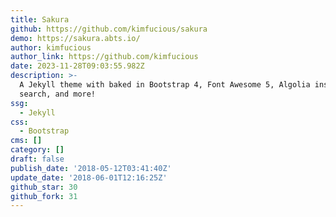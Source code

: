 ```yaml
---
title: Sakura
github: https://github.com/kimfucious/sakura
demo: https://sakura.abts.io/
author: kimfucious
author_link: https://github.com/kimfucious
date: 2023-11-28T09:03:55.982Z
description: >-
  A Jekyll theme with baked in Bootstrap 4, Font Awesome 5, Algolia instant
  search, and more!
ssg:
  - Jekyll
css:
  - Bootstrap
cms: []
category: []
draft: false
publish_date: '2018-05-12T03:41:40Z'
update_date: '2018-06-01T12:16:25Z'
github_star: 30
github_fork: 31
---
```

